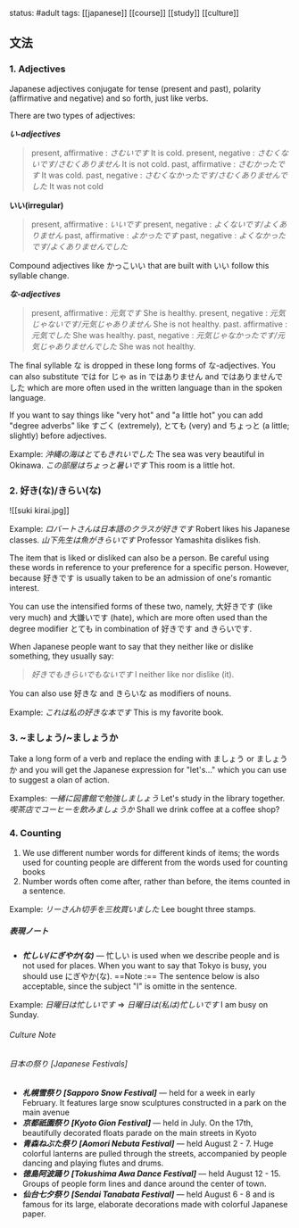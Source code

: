 status: #adult 
tags: [[japanese]] [[course]] [[study]] [[culture]]

## 文法

### 1. Adjectives 

Japanese adjectives conjugate for tense (present and past), polarity (affirmative and negative) and so forth, just like verbs. 

There are two types of adjectives: 

***い-adjectives***
>present, affirmative : *さむいです* It is cold.
>present, negative : *さむくないです/さむくありません* It is not cold.
>past, affirmative : *さむかったです* It was cold. 
>past, negative : *さむくなかったです/さむくありませんでした* It was not cold

**いい(irregular)**
>present, affirmative : *いいです* 
>present, negative : *よくないです/よくありません*
>past, affirmative : *よかったです*
>past, negative : *よくなかったです/よくありませんでした*

Compound adjectives like かっこいい that are built with いい follow this syllable change. 

***な-adjectives*** 
>present, affirmative : *元気です* She is healthy.
>present, negative : *元気じゃないです/元気じゃありません* She is not healthy.
>past. affirmative : *元気でした* She was healthy. 
>past, negative : *元気じゃなかったです/元気じゃありませんでした* She was not healthy.

The final syllable な is dropped in these long forms of な-adjectives. You can also substitute では for じゃ as in ではありません and ではありませんでした which are more often used in the written language than in the spoken language. 

If you want to say things like "very hot" and "a little hot" you can add "degree adverbs" like すごく (extremely), とても (very) and ちょっと (a little; slightly) before adjectives. 

Example:
	*沖縄の海はとてもきれいでした* The sea was very beautiful in Okinawa. 
	*この部屋はちょっと暑いです* This room is a little hot. 

### 2. 好き(な)/きらい(な)

![[suki kirai.jpg]]

Example: 
	*ロバートさんは日本語のクラスが好きです* Robert likes his Japanese classes. 
	*山下先生は魚がきらいです* Professor Yamashita dislikes fish. 

The item that is liked or disliked can also be a person. Be careful using these words in reference to your preference for a specific person. However, because 好きです is usually taken to be an admission of one's romantic interest. 

You can use the intensified forms of these two, namely, 大好きです (like very much) and 大嫌いです (hate), which are more often used than the degree modifier とても in combination of 好きです and きらいです.

When Japanese people want to say that they neither like or dislike something, they usually say: 
>*好きでもきらいでもないです* I neither like nor dislike (it). 

You can also use 好きな and きらいな as modifiers of nouns.

Example:
	*これは私の好きな本です* This is my favorite book. 

### 3. ~ましょう/~ましょうか

Take a long form of a verb and replace the ending with ましょう or ましょうか and you will get the Japanese expression for "let's..." which you can use to suggest a olan of action.

Examples: 
	*一緒に図書館で勉強しましょう* Let's study in the library together. 
	*喫茶店でコーヒーを飲みましょうか* Shall we drink coffee at a coffee shop?

### 4. Counting

1. We use different number words for different kinds of items; the words used for counting people are different from the words used for counting books
2. Number words often come after, rather than before, the items counted in a sentence.

Example:
	*リーさんh切手を三枚買いました* Lee bought three stamps. 

##### 表現ノート
- ***忙しい/にぎやか(な)*** — 忙しい is used when we describe people and is not used for places. When you want to say that Tokyo is busy, you should use にぎやか(な).
==Note :== The sentence below is also acceptable, since the subject "I" is omitte in the sentence. 

Example: 
	*日曜日は忙しいです* => *日曜日は(私は)忙しいです*
	I am busy on Sunday.

###### Culture Note
###### 日本の祭り [Japanese Festivals]

- ***札幌雪祭り [Sapporo Snow Festival]*** — held for a week in early February. It features large snow sculptures constructed in a park on the main avenue
- ***京都祇園祭り [Kyoto Gion Festival]*** — held in July. On the 17th, beautifully decorated floats parade on the main streets in Kyoto
- ***青森ねぶた祭り [Aomori Nebuta Festival]*** — held August 2 - 7. Huge colorful lanterns are pulled through the streets, accompanied by people dancing and playing flutes and drums. 
- ***徳島阿波踊り [Tokushima Awa Dance Festival]*** — held August 12 - 15. Groups of people form lines and dance around the center of town. 
- ***仙台七夕祭り [Sendai Tanabata Festival]*** — held August 6 - 8 and is famous for its large, elaborate decorations made with colorful Japanese paper.
